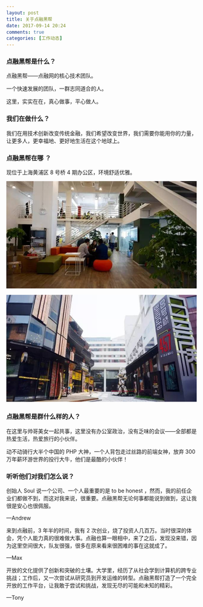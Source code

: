 ```yaml
---
layout: post
title: 关于点融黑帮
date: 2017-09-14 20:24
comments: true
categories: [工作动态]
---
```


### 点融黑帮是什么？

点融黑帮——点融网的核心技术团队。

一个快速发展的团队，一群志同道合的人。

这里，实实在在，真心做事，平心做人。

### 我们在做什么？

我们在用技术创新改变传统金融，我们希望改变世界，我们需要你能用你的力量，让更多人，更幸福地、更好地生活在这个地球上。

### 点融黑帮在哪 ？

现位于上海黄浦区 8 号桥 4 期办公区，环境舒适优雅。

![办公室环境图片01](/images/uploads/dianrong/office-01@640.jpeg)

![办公室环境图片02](/images/uploads/dianrong/office-02@640.jpeg)

### 点融黑帮是群什么样的人？

在这里与帅哥美女一起共事，这里没有办公室政治，没有乏味的会议——全部都是热爱生活，热爱旅行的小伙伴。

动不动骑行大半个中国的 PHP 大神，一个人背包走过丝路的前端女神，放弃 300 万年薪环游世界的投行大牛，他们是最酷的小伙伴！

### 听听他们对我们怎么说？

创始人 Soul 说一个公司、一个人最重要的是 to be honest ，然而，我的前任企业们都做不到，而这对我来说，很重要。点融黑帮无论何事都能说到做到，这让我很是安心也很佩服。

—Andrew

来到点融前，3 年半的时间，我有 2 次创业，烧了投资人几百万。当时很深的体会，凭个人能力真的很难做大事。点融也算一眼相中，来了之后，发现没来错，因为这里空间很大，队友很强，很多在原来看来很困难的事在这就成了。

—Max

开放的文化提供了创新和突破的土壤。大学里，经历了从社会学到计算机的跨专业挑战；工作后，又一次尝试从研究员到开发运维的转型。点融黑帮打造了一个完全开放的工作平台，让我敢于尝试和挑战，发现无尽的可能和未知的精彩。

—Tony
